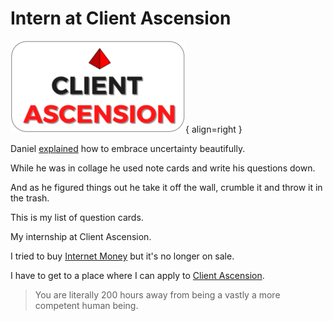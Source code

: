# Intern at Client Ascension

![Client Ascension](https://raw.githubusercontent.com/kantarcise/stopbeingpoor/refs/heads/main/docs/images/client_ascension.png){ align=right }

Daniel [explained](https://www.youtube.com/watch?v=eZWoYgLnjaM) how to embrace uncertainty beautifully.

While he was in collage he used note cards and write his questions down.

And as he figured things out he take it off the wall, crumble it and throw it in the trash.

This is my list of question cards.

My internship at Client Ascension.

I tried to buy [Internet Money](https://whop.com/internet-money/) but it's no longer on sale.

I have to get to a place where I can apply to [Client Ascension](https://www.clientascension.io/).

> You are literally 200 hours away from being a vastly a more competent human being.